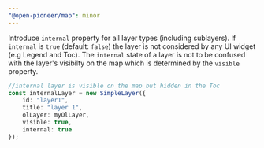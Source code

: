 ```yaml
---
"@open-pioneer/map": minor
---
```


Introduce `internal` property for all layer types (including sublayers). If `internal` is `true` (default: `false`) the layer is not considered by any UI widget (e.g Legend and Toc). The `internal` state of a layer is not to be confused with the layer's visibilty on the map which is determined by the `visible` property.

```typescript
//internal layer is visible on the map but hidden in the Toc
const internalLayer = new SimpleLayer({
    id: "layer1",
    title: "layer 1",
    olLayer: myOlLayer,
    visible: true,
    internal: true
});
```
